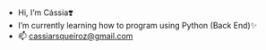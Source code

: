 - Hi, I’m Cássia❣️
- I’m currently learning how to program using Python (Back End)✨
- 📫 cassiarsqueiroz@gmail.com
